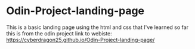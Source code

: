 # Odin-Project-landing-page
This is a basic landing page using the html and css that I've learned so far this is from the odin project
link to webiste:  https://cyberdragon25.github.io/Odin-Project-landing-page/
